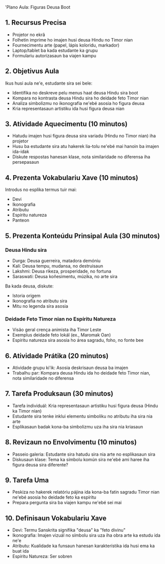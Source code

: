 'Plano Aula: Figuras Deusa Boot

## 1. Recursus Precisa

- Projetor no ekrã
- Folhetin imprime ho imajen husi deusa Hindu no Timor nian
- Fournecimentu arte (papel, lápis koloridu, markador)
- Laptop/tablet ba kada estudante ka grupu
- Formulariu autorizasaun ba viajen kampu

## 2. Objetivus Aula

Ikus husi aula ne'e, estudante sira sei bele:
- Identifika no deskreve pelu menus haat deusa Hindu sira boot
- Kompara no kontrasta deusa Hindu sira ho deidade feto Timor nian
- Analiza simbolizmu no ikonografia ne'ebé asosia ho figura deusa
- Kria representasaun artistiku ida husi figura deusa nian

## 3. Atividade Aquecimentu (10 minutos)

- Hatudu imajen husi figura deusa sira variadu (Hindu no Timor nian) iha projetor
- Husu ba estudante sira atu hakerek lia-tolu ne'ebé mai hanoin ba imajen ida-idak
- Diskute respostas hanesan klase, nota similaridade no diferensa iha persepasaun

## 4. Prezenta Vokabulariu Xave (10 minutos)

Introdus no esplika termus tuir mai:
- Devi
- Ikonografia
- Atributu
- Espíritu natureza
- Panteon

## 5. Prezenta Konteúdu Prinsipal Aula (30 minutos)

### Deusa Hindu sira
- Durga: Deusa guerreira, matadora demóniu
- Kali: Deusa tempu, mudansa, no destruisaun
- Lakshmi: Deusa rikeza, prosperidade, no fortuna
- Saraswati: Deusa koñesimentu, múzika, no arte sira

Ba kada deusa, diskute:
- Istoria origem
- Ikonografia no atributu sira
- Mitu no legenda sira asosia

### Deidade Feto Timor nian no Espíritu Natureza
- Visão geral crença animista iha Timor Leste
- Exemplus deidade feto lokál (ex., Maromak Oan)
- Espíritu natureza sira asosia ho área sagradu, foho, no fonte bee

## 6. Atividade Prátika (20 minutos)

- Atividade grupu ki'ik: Asosia deskrisaun deusa ba imajen
- Trabalhu par: Kompara deusa Hindu ida ho deidade feto Timor nian, nota similaridade no diferensa

## 7. Tarefa Produksaun (30 minutos)

- Tarefa individuál: Kria representasaun artistiku husi figura deusa (Hindu ka Timor nian)
- Estudante sira tenke inklui elementu simboliku no atributu iha sira nia arte
- Esplikasaun badak kona-ba simbolizmu uza iha sira nia kriasaun

## 8. Revizaun no Envolvimentu (10 minutos)

- Passeio galeria: Estudante sira hatudu sira nia arte no esplikasaun sira
- Diskusaun klase: Tema ka símbolu komún sira ne'ebé ami haree iha figura deusa sira diferente?

## 9. Tarefa Uma

- Peskiza no hakerek relatóriu pájina ida kona-ba fatin sagradu Timor nian ne'ebé asosia ho deidade feto ka espíritu
- Prepara pergunta sira ba viajen kampu ne'ebé sei mai

## 10. Definisaun Vokabulariu Xave

- Devi: Termu Sanskrita signifika "deusa" ka "feto divinu"
- Ikonografia: Imajen vizuál no símbolu sira uza iha obra arte ka estudu ida ne'e
- Atributu: Kualidade ka funsaun hanesan karakterístika ida husi ema ka buat ida
- Espíritu Natureza: Ser sobren